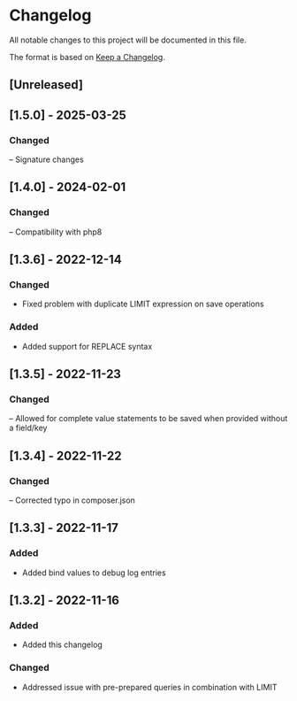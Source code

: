 # Changelog

All notable changes to this project will be documented in this file.

The format is based on [Keep a Changelog](https://keepachangelog.com/en/1.0.0/).

## [Unreleased]

## [1.5.0] - 2025-03-25

### Changed

– Signature changes

## [1.4.0] - 2024-02-01

### Changed

– Compatibility with php8

## [1.3.6] - 2022-12-14

### Changed

- Fixed problem with duplicate LIMIT expression on save operations

### Added

- Added support for REPLACE syntax

## [1.3.5] - 2022-11-23

### Changed

– Allowed for complete value statements to be saved when provided without a field/key

## [1.3.4] - 2022-11-22

### Changed

– Corrected typo in composer.json

## [1.3.3] - 2022-11-17

### Added

- Added bind values to debug log entries

## [1.3.2] - 2022-11-16

### Added

- Added this changelog

### Changed

- Addressed issue with pre-prepared queries in combination with LIMIT
